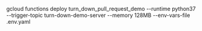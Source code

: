 gcloud functions deploy turn_down_pull_request_demo --runtime python37 --trigger-topic turn-down-demo-server --memory 128MB --env-vars-file .env.yaml
